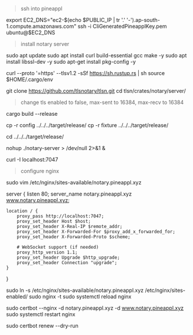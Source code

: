 > ssh into pineappl

export EC2_DNS="ec2-$(echo $PUBLIC_IP | tr '.' '-').ap-south-1.compute.amazonaws.com"
ssh -i CliGeneratedPineapplKey.pem ubuntu@$EC2_DNS

> install notary server

sudo apt update 
sudo apt install curl build-essential gcc make -y
sudo apt install libssl-dev -y
sudo apt-get install pkg-config -y

curl --proto '=https' --tlsv1.2 -sSf https://sh.rustup.rs | sh
source $HOME/.cargo/env

git clone https://github.com/tlsnotary/tlsn.git
cd tlsn/crates/notary/server/

> change tls enabled to false, max-sent to 16384, max-recv to 16384

cargo build --release

cp -r config ../../../target/release/
cp -r fixture ../../../target/release/

cd ../../../target/release/

nohup ./notary-server > /dev/null 2>&1 &

curl -I localhost:7047

> configure nginx

sudo vim /etc/nginx/sites-available/notary.pineappl.xyz

server {
    listen 80;
    server_name notary.pineappl.xyz www.notary.pineappl.xyz;

    location / {
        proxy_pass http://localhost:7047;
        proxy_set_header Host $host;
        proxy_set_header X-Real-IP $remote_addr;
        proxy_set_header X-Forwarded-For $proxy_add_x_forwarded_for;
        proxy_set_header X-Forwarded-Proto $scheme;

        # WebSocket support (if needed)
        proxy_http_version 1.1;
        proxy_set_header Upgrade $http_upgrade;
        proxy_set_header Connection "upgrade";
    }
}

sudo ln -s /etc/nginx/sites-available/notary.pineappl.xyz /etc/nginx/sites-enabled/
sudo nginx -t
sudo systemctl reload nginx

sudo certbot --nginx -d notary.pineappl.xyz -d www.notary.pineappl.xyz
sudo systemctl restart nginx

sudo certbot renew --dry-run


